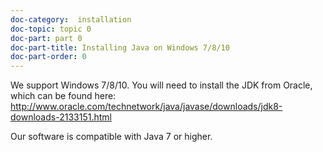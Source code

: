 ```yaml
---
doc-category:  installation
doc-topic: topic 0
doc-part: part 0
doc-part-title: Installing Java on Windows 7/8/10
doc-part-order: 0
---
```


We support Windows 7/8/10. You will need to install the JDK from Oracle, which can be found here: <http://www.oracle.com/technetwork/java/javase/downloads/jdk8-downloads-2133151.html>

Our software is compatible with Java 7 or higher.

